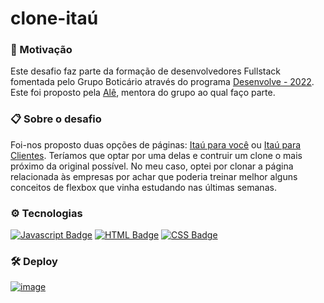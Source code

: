 # clone-itaú

### 🚀 Motivação

Este desafio faz parte da formação de desenvolvedores Fullstack fomentada pelo Grupo Boticário através do programa [Desenvolve - 2022](https://desenvolve.grupoboticario.com.br/). Este foi proposto pela [Alê](https://github.com/alexa2me), mentora do grupo ao qual faço parte. 

### 📋 Sobre o desafio

Foi-nos proposto duas opções de páginas: [Itaú para você](https://www.itau.com.br/) ou [Itaú para Clientes](https://www.itau.com.br/empresas). 
Teríamos que optar por uma delas e contruir um clone o mais próximo da original possível.
No meu caso, optei por clonar a página relacionada às empresas por achar que poderia treinar melhor alguns conceitos de flexbox que vinha estudando nas últimas semanas.

### ⚙️ Tecnologias

[![Javascript Badge](https://img.shields.io/badge/JavaScript-F7DF1E?style=&logo=javascript&logoColor=black&link=https://developer.mozilla.org/pt-BR/docs/Web/JavaScript)](https://developer.mozilla.org/pt-BR/docs/Web/JavaScript)
[![HTML Badge](https://img.shields.io/badge/HTML5-E34F26?style=&logo=html5&logoColor=white&link=https://developer.mozilla.org/pt-BR/docs/orphaned/Web/Guide/HTML/HTML5/)](https://developer.mozilla.org/pt-BR/docs/orphaned/Web/Guide/HTML/HTML5/)
  [![CSS Badge](https://img.shields.io/badge/CSS3-1572B6?style=&logo=css3&logoColor=white&link=https://developer.mozilla.org/pt-BR/docs/Web/CSS)](https://developer.mozilla.org/pt-BR/docs/Web/CSS)

### 🛠️ Deploy

[![image](https://user-images.githubusercontent.com/72248716/155884778-2b4a0d89-c4bf-4812-b00e-c2251dfa57cf.png)](https://gutoggg.github.io/clone-itau/)
